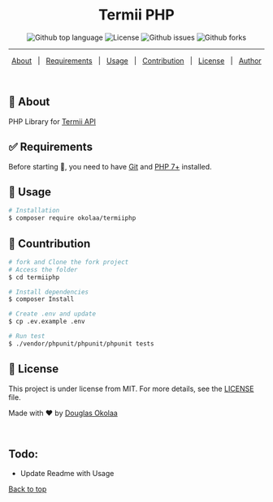 <h1 align="center">Termii PHP</h1>

<p align="center">
  <img alt="Github top language" src="https://img.shields.io/github/languages/top/Douglasokolaa/termiiphp?color=56BEB8">

  <img alt="License" src="https://img.shields.io/github/license/Douglasokolaa/termiiphp?color=56BEB8">

  <img alt="Github issues" src="https://img.shields.io/github/issues/Douglasokolaa/termiiphp?color=56BEB8" />

  <img alt="Github forks" src="https://img.shields.io/github/forks/Douglasokolaa/termiiphp?color=56BEB8" />

  <!-- <img alt="Github stars" src="https://img.shields.io/github/stars/Douglasokolaa/termiiphp?color=56BEB8" /> -->
</p>

<hr>

<p align="center">
  <a href="#dart-about">About</a> &#xa0; | &#xa0; 
  <a href="#white_check_mark-requirements">Requirements</a> &#xa0; | &#xa0;
  <a href="#checkered_flag-usage">Usage</a> &#xa0; | &#xa0;
  <a href="#hammer-contribution">Contribution</a> &#xa0; | &#xa0;
  <a href="#memo-license">License</a> &#xa0; | &#xa0;
  <a href="https://github.com/Douglasokolaa" target="_blank">Author</a>
</p>

<br>

## :dart: About ##

PHP Library for [Termii API](http://developer.termii.com/docs/)

## :white_check_mark: Requirements ##

Before starting :checkered_flag:, you need to have [Git](https://git-scm.com) and [PHP 7+](https://php.net/) installed.

## :checkered_flag: Usage ##

```bash
# Installation
$ composer require okolaa/termiiphp
```

## :hammer: Countribution

```bash
# fork and Clone the fork project
# Access the folder
$ cd termiiphp

# Install dependencies
$ composer Install

# Create .env and update
$ cp .ev.example .env

# Run test
$ ./vendor/phpunit/phpunit/phpunit tests

```

## :memo: License ##

This project is under license from MIT. For more details, see the [LICENSE](LICENSE.md) file.

Made with :heart: by <a href="https://github.com/Douglasokolaa" target="_blank">Douglas Okolaa</a>

&#xa0;

## Todo:

- Update Readme with Usage

<a href="#top">Back to top</a>
